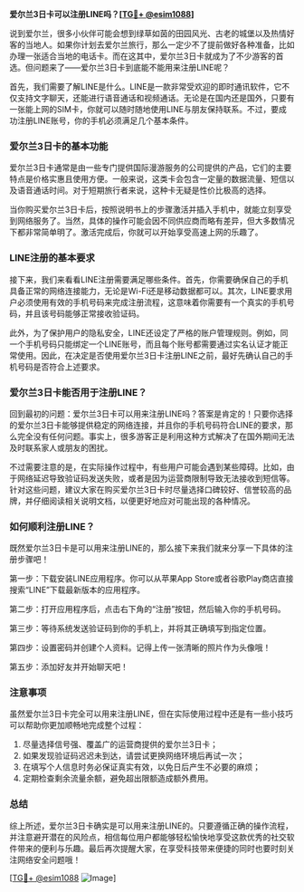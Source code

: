 **爱尔兰3日卡可以注册LINE吗？[[TG💪+ @esim1088](https://t.me/s/esim1088)]**

说到爱尔兰，很多小伙伴可能会想到绿草如茵的田园风光、古老的城堡以及热情好客的当地人。如果你计划去爱尔兰旅行，那么一定少不了提前做好各种准备，比如办理一张适合当地的电话卡。而在这其中，爱尔兰3日卡就成为了不少游客的首选。但问题来了——爱尔兰3日卡到底能不能用来注册LINE呢？

首先，我们需要了解LINE是什么。LINE是一款非常受欢迎的即时通讯软件，它不仅支持文字聊天，还能进行语音通话和视频通话。无论是在国内还是国外，只要有一张能上网的SIM卡，你就可以随时随地使用LINE与朋友保持联系。不过，要成功注册LINE账号，你的手机必须满足几个基本条件。

### 爱尔兰3日卡的基本功能

爱尔兰3日卡通常是由一些专门提供国际漫游服务的公司提供的产品，它们的主要特点是价格实惠且使用方便。一般来说，这类卡会包含一定量的数据流量、短信以及语音通话时间。对于短期旅行者来说，这种卡无疑是性价比极高的选择。

当你购买爱尔兰3日卡后，按照说明书上的步骤激活并插入手机中，就能立刻享受到网络服务了。当然，具体的操作可能会因不同供应商而略有差异，但大多数情况下都非常简单明了。激活完成后，你就可以开始享受高速上网的乐趣了。

### LINE注册的基本要求

接下来，我们来看看LINE注册需要满足哪些条件。首先，你需要确保自己的手机具备正常的网络连接能力，无论是Wi-Fi还是移动数据都可以。其次，LINE要求用户必须使用有效的手机号码来完成注册流程，这意味着你需要有一个真实的手机号码，并且该号码能够正常接收验证码。

此外，为了保护用户的隐私安全，LINE还设定了严格的账户管理规则。例如，同一个手机号码只能绑定一个LINE账号，而且每个账号都需要通过实名认证才能正常使用。因此，在决定是否使用爱尔兰3日卡注册LINE之前，最好先确认自己的手机号码是否符合上述要求。

### 爱尔兰3日卡能否用于注册LINE？

回到最初的问题：爱尔兰3日卡可以用来注册LINE吗？答案是肯定的！只要你选择的爱尔兰3日卡能够提供稳定的网络连接，并且你的手机号码符合LINE的要求，那么完全没有任何问题。事实上，很多游客正是利用这种方式解决了在国外期间无法及时联系家人或朋友的困扰。

不过需要注意的是，在实际操作过程中，有些用户可能会遇到某些障碍。比如，由于网络延迟导致验证码发送失败，或者是因为运营商限制导致无法接收到短信等。针对这些问题，建议大家在购买爱尔兰3日卡时尽量选择口碑较好、信誉较高的品牌，并仔细阅读相关说明文档，以便更好地应对可能出现的各种情况。

### 如何顺利注册LINE？

既然爱尔兰3日卡是可以用来注册LINE的，那么接下来我们就来分享一下具体的注册步骤吧！

第一步：下载安装LINE应用程序。你可以从苹果App Store或者谷歌Play商店直接搜索“LINE”下载最新版本的应用程序。

第二步：打开应用程序后，点击右下角的“注册”按钮，然后输入你的手机号码。

第三步：等待系统发送验证码到你的手机上，并将其正确填写到指定位置。

第四步：设置密码并创建个人资料。记得上传一张清晰的照片作为头像哦！

第五步：添加好友并开始聊天吧！

### 注意事项

虽然爱尔兰3日卡完全可以用来注册LINE，但在实际使用过程中还是有一些小技巧可以帮助你更加顺畅地完成整个过程：

1. 尽量选择信号强、覆盖广的运营商提供的爱尔兰3日卡；
2. 如果发现验证码迟迟未到达，请尝试更换网络环境后再试一次；
3. 在填写个人信息时务必保证真实有效，以免日后产生不必要的麻烦；
4. 定期检查剩余流量余额，避免超出限额造成额外费用。

### 总结

综上所述，爱尔兰3日卡确实是可以用来注册LINE的。只要遵循正确的操作流程，并注意避开潜在的风险点，相信每位用户都能够轻松愉快地享受这款优秀的社交软件带来的便利与乐趣。最后再次提醒大家，在享受科技带来便捷的同时也要时刻关注网络安全问题哦！

[[TG💪+ @esim1088](https://t.me/s/esim1088) ![Image](https://i.postimg.cc/4NQfJmqS/Snipaste-2025-05-13-00-14-12.png)]